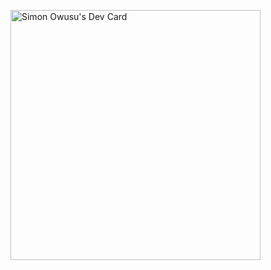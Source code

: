<!--
**zx8086/zx8086** is a ✨ _special_ ✨ repository because its `README.md` (this file) appears on your GitHub profile.

Here are some ideas to get you started:




- 🔭 I’m currently working on ...
- 🌱 I’m currently learning ...
- 👯 I’m looking to collaborate on ...
- 🤔 I’m looking for help with ...
- 💬 Ask me about ...
- 📫 How to reach me: ...
- 😄 Pronouns: ...
- ⚡ Fun fact: ...
-->

<a href="https://app.daily.dev/zx8086"><img src="https://api.daily.dev/devcards/574c3ce57d5f44dfa3074131dfd49bbf.png?r=7ti" width="400" alt="Simon Owusu's Dev Card"/></a>
